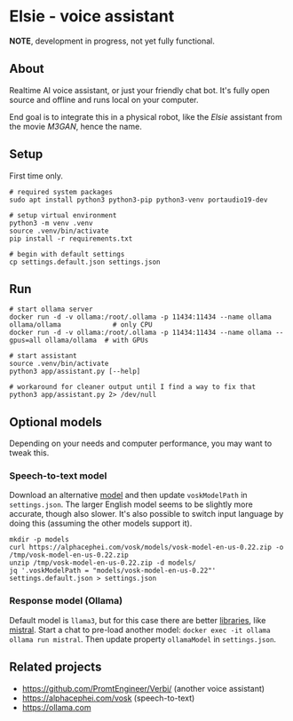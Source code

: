 # Elsie - voice assistant
**NOTE**, development in progress, not yet fully functional.

## About
Realtime AI voice assistant, or just your friendly chat bot.
It's fully open source and offline and runs local on your computer.

End goal is to integrate this in a physical robot, like the *Elsie*
assistant from the movie *M3GAN*, hence the name.

## Setup
First time only.

```shell
# required system packages
sudo apt install python3 python3-pip python3-venv portaudio19-dev

# setup virtual environment
python3 -m venv .venv
source .venv/bin/activate
pip install -r requirements.txt

# begin with default settings
cp settings.default.json settings.json
```

## Run
```shell
# start ollama server
docker run -d -v ollama:/root/.ollama -p 11434:11434 --name ollama ollama/ollama             # only CPU
docker run -d -v ollama:/root/.ollama -p 11434:11434 --name ollama --gpus=all ollama/ollama  # with GPUs

# start assistant
source .venv/bin/activate
python3 app/assistant.py [--help]

# workaround for cleaner output until I find a way to fix that
python3 app/assistant.py 2> /dev/null
```

## Optional models
Depending on your needs and computer performance, you may want to tweak this.

### Speech-to-text model
Download an alternative [model](https://alphacephei.com/vosk/models) and then update `voskModelPath` in `settings.json`.
The larger English model seems to be slightly more accurate, though also slower.
It's also possible to switch input language by doing this (assuming the other models support it).

```shell
mkdir -p models
curl https://alphacephei.com/vosk/models/vosk-model-en-us-0.22.zip -o /tmp/vosk-model-en-us-0.22.zip
unzip /tmp/vosk-model-en-us-0.22.zip -d models/
jq '.voskModelPath = "models/vosk-model-en-us-0.22"' settings.default.json > settings.json
```

### Response model (Ollama)
Default model is `llama3`, but for this case there are better [libraries](https://ollama.com/library),
like [mistral](https://ollama.com/library/mistral).
Start a chat to pre-load another model: `docker exec -it ollama ollama run mistral`.
Then update property `ollamaModel` in `settings.json`.

## Related projects
* https://github.com/PromtEngineer/Verbi/ (another voice assistant)
* https://alphacephei.com/vosk (speech-to-text)
* https://ollama.com
